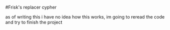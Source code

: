 #Frisk's replacer cypher

as of writing this i have no idea how this works, im going to reread the code and try to finish the project
